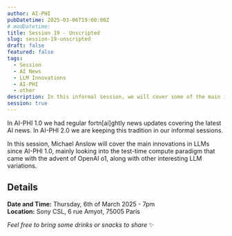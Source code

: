 ```yaml
---
author: AI-PHI
pubDatetime: 2025-03-06T19:00:00Z
# modDatetime:
title: Session 19 - Unscripted
slug: session-19-unscripted
draft: false
featured: false
tags:
  - Session
  - AI News
  - LLM Innovations
  - AI-PHI
  - other
description: In this informal session, we will cover some of the main innovations in LLMs since AI-PHI 1.0.
session: true
---
```


In AI-PHI 1.0 we had regular fortn[ai]ghtly news updates covering the latest AI news. In AI-PHI 2.0 we are keeping this tradition in our informal sessions.

In this session, Michael Anslow will cover the main innovations in LLMs since AI-PHI 1.0, mainly looking into the test-time compute paradigm that came with the advent of OpenAI o1, along with other interesting LLM variations.

## Details

**Date and Time:** Thursday, 6th of March 2025 - 7pm  
**Location:** Sony CSL, 6 rue Amyot, 75005 Paris

_Feel free to bring some drinks or snacks to share_ ✨
